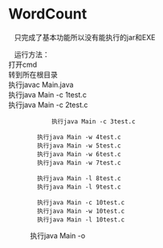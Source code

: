 # WordCount
    
    只完成了基本功能所以没有能执行的jar和EXE         
    
    运行方法：    
            打开cmd     
            转到所在根目录    
            执行javac Main.java
                
                执行java Main -c 1test.c            
                
                执行java Main -c 2test.c
               
                执行java Main -c 3test.c
            
            执行java Main -w 4test.c
            执行java Main -w 5test.c
            执行java Main -w 6test.c
            执行java Main -w 7test.c
            
            执行java Main -l 8test.c
            执行java Main -l 9test.c
            
            执行java Main -c 10test.c
            执行java Main -w 10test.c
            执行java Main -l 10test.c
            
            执行java Main -o 
